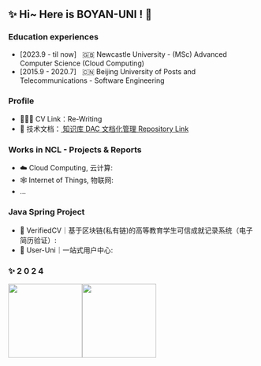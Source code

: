 
## ✨ Hi~ Here is BOYAN-UNI ! 🌸

### Education experiences
- [2023.9 - til now] &nbsp; 🇬🇧 Newcastle University - (MSc) Advanced Computer Science (Cloud Computing)
- [2015.9 - 2020.7] &nbsp; 🇨🇳 Beijing University of Posts and Telecommunications - Software Engineering


### Profile
- 🙋🏻‍♀️ CV Link：Re-Writing
- 💬 技术文档：<a href="https://github.com/boyan-uni/BOYAN-Personal-Knowledge-Management-Document-as-Code-Repository" target="_blank"> 知识库 DAC 文档化管理 Repository Link </a>


### Works in NCL - Projects & Reports
- ☁️ Cloud Computing, 云计算: 
- 🕸️ Internet of Things, 物联网:
- ...

### Java Spring Project
- 📄 VerifiedCV｜基于区块链(私有链)的高等教育学生可信成就记录系统（电子简历验证）:
- 🌌 User-Uni｜一站式用户中心:


### ✨ 2 0 2 4
<img align="" height="150px" src="https://github-readme-stats.vercel.app/api?username=boyan-uni&hide_title=true&hide_border=true&show_icons=true&include_all_commits=true&line_height=21&theme=radical&locale=en" /><img align="" height="150px" src="https://github-readme-stats.vercel.app/api/top-langs/?username=boyan-uni&hide_title=true&hide_border=true&theme=radical&locale=en&langs_count=8" />



